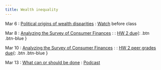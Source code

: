 ```yaml
---
title: Wealth inequality
---
```


Mar 6
: [Political origins of wealth disparities](../lessonplans/6a)
  : [Watch](https://www.youtube.com/watch?v=O5FBJyqfoLM) before class

Mar 8
: [Analyzing the Survey of Consumer Finances](../lessonplans/6b)
  : 
: [HW 2 due](){: .btn .btn-blue }

Mar 10
: [Analyzing the Survey of Consumer Finances](../lessonplans/6b)
  : 
: [HW 2 peer grades due](){: .btn .btn-blue }

Mar 13
: [What can or should be done](../lessonplans/6c)
  :  [Podcast](https://www.latimes.com/podcasts/story/2021-10-11/podcast-the-times-bruces-beach-update)
